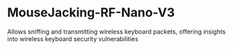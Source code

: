 # MouseJacking-RF-Nano-V3
Allows sniffing and transmitting wireless keyboard packets, offering insights into wireless keyboard security vulnerabilities
